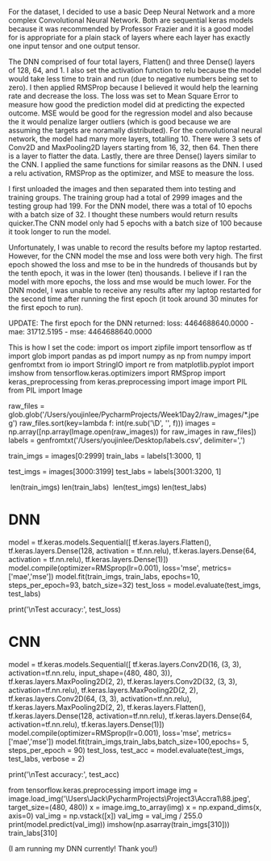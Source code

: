 For the dataset, I decided to use a basic Deep Neural Network and a more complex Convolutional Neural Network. Both are sequential keras models because it was recommended by Professor Frazier and it is a good model for is appropriate for a plain stack of layers where each layer has exactly one input tensor and one output tensor.

The DNN comprised of four total layers, Flatten() and three Dense() layers of 128, 64, and 1. I also set the activation function to relu because the model would take less time to train and run (due to negative numbers being set to zero). I then applied RMSProp because I believed it would help the learning rate and decrease the loss. The loss was set to Mean Square Error to measure how good the prediction model did at predicting the expected outcome. MSE would be good for the regression model and also because the it would penalize larger outliers (which is good because we are assuming the targets are noramally distributed).
For the convolutional neural network, the model had many more layers, totalling 10. There were 3 sets of Conv2D and MaxPooling2D layers starting from 16, 32, then 64. Then there is a layer to flatter the data. Lastly, there are three Dense() layers similar to the CNN. I applied the same functions for similar reasons as the DNN. I used a relu activation, RMSProp as the optimizer, and MSE to measure the loss.

I first unloaded the images and then separated them into testing and training groups. The training group had a total of 2999 images and the testing group had 199. For the DNN model, there was a total of 10 epochs with a batch size of 32. I thought these numbers would return results quicker.The CNN model only had 5 epochs with a batch size of 100 because it took longer to run the model.

Unfortunately, I was unable to record the results before my laptop restarted. However, for the CNN model the mse and loss were both very high. The first epoch showed the loss and mse to be in the hundreds of thousands but by the tenth epoch, it was in the lower (ten) thousands. I believe if I ran the model with more epochs, the loss and mse would be much lower. For the DNN model, I was unable to receive any results after my laptop restarted for the second time after running the first epoch (it took around 30 minutes for the first epoch to run). 

UPDATE: The first epoch for the DNN returned: loss: 4464688640.0000 - mae: 31712.5195 - mse: 4464688640.0000

This is how I set the code:
import os
import zipfile
import tensorflow as tf
import glob
import pandas as pd
import numpy as np
from numpy import genfromtxt
from io import StringIO
import re
from matplotlib.pyplot import imshow
from tensorflow.keras.optimizers import RMSprop
import keras_preprocessing
from keras.preprocessing import image
import PIL
from PIL import Image

raw_files = glob.glob('/Users/youjinlee/PycharmProjects/Week1Day2/raw_images/*.jpeg')
raw_files.sort(key=lambda f: int(re.sub('\D', '', f)))
images = np.array([np.array(Image.open(raw_images)) for raw_images in raw_files])
labels = genfromtxt('/Users/youjinlee/Desktop/labels.csv', delimiter=',')

train_imgs = images[0:2999]
train_labs = labels[1:3000, 1]

test_imgs = images[3000:3199]
test_labs = labels[3001:3200, 1]

​
len(train_imgs)
len(train_labs)
​
len(test_imgs)
len(test_labs)

# DNN
model = tf.keras.models.Sequential([
  tf.keras.layers.Flatten(),
  tf.keras.layers.Dense(128, activation = tf.nn.relu),
  tf.keras.layers.Dense(64, activation = tf.nn.relu),
  tf.keras.layers.Dense(1)])
model.compile(optimizer=RMSprop(lr=0.001), loss='mse', metrics=['mae','mse'])
model.fit(train_imgs, train_labs, epochs=10, steps_per_epoch=93, batch_size=32)
test_loss = model.evaluate(test_imgs, test_labs)

print('\nTest accuracy:', test_loss)

# CNN
model = tf.keras.models.Sequential([
  tf.keras.layers.Conv2D(16, (3, 3), activation=tf.nn.relu, input_shape=(480, 480, 3)),
  tf.keras.layers.MaxPooling2D(2, 2),
  tf.keras.layers.Conv2D(32, (3, 3), activation=tf.nn.relu),
  tf.keras.layers.MaxPooling2D(2, 2),
  tf.keras.layers.Conv2D(64, (3, 3), activation=tf.nn.relu),
  tf.keras.layers.MaxPooling2D(2, 2),
  tf.keras.layers.Flatten(),
  tf.keras.layers.Dense(128, activation=tf.nn.relu),
  tf.keras.layers.Dense(64, activation=tf.nn.relu),
  tf.keras.layers.Dense(1)])
model.compile(optimizer=RMSprop(lr=0.001), loss='mse', metrics=['mae','mse'])
model.fit(train_imgs,train_labs,batch_size=100,epochs= 5, steps_per_epoch = 90)
test_loss, test_acc = model.evaluate(test_imgs, test_labs, verbose = 2)

print('\nTest accuracy:', test_acc)

from tensorflow.keras.preprocessing import image
img = image.load_img('\\Users\\Jack\\PycharmProjects\\Project3\\Accra1\\88.jpeg', target_size=(480, 480))
x = image.img_to_array(img)
x = np.expand_dims(x, axis=0)
val_img = np.vstack([x])
val_img = val_img / 255.0
print(model.predict(val_img))
imshow(np.asarray(train_imgs[310]))
train_labs[310]

(I am running my DNN currently! Thank you!)
